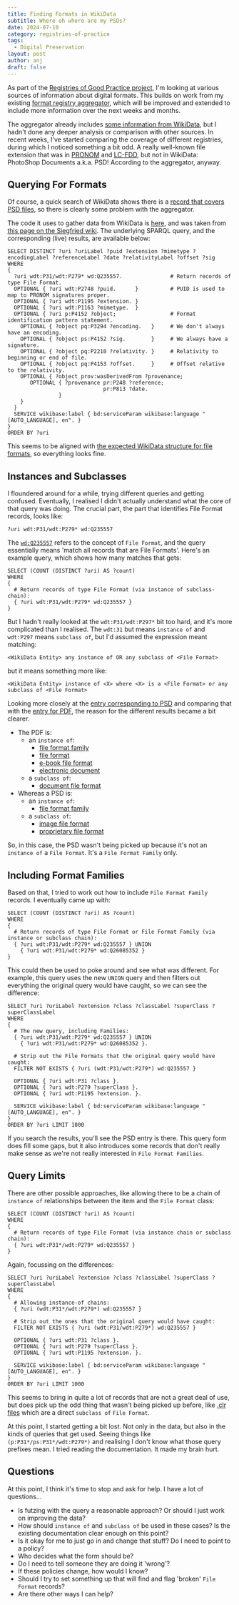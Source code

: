 ```yaml
---
title: Finding Formats in WikiData
subtitle: Where oh where are my PSDs?
date: 2024-07-10
category: registries-of-practice
tags:
  - Digital Preservation
layout: post
author: anj
draft: false
---
```


As part of the [Registries of Good Practice project](https://github.com/digipres/registries-of-practice-project#readme), I'm looking at various sources of information about digital formats.  This builds on work from my existing [format registry aggregator](http://www.digipres.org/formats/), which will be improved and extended to include more information over the next weeks and months.

The aggregator already includes [some information from WikiData](http://www.digipres.org/formats/sources/wikidata/), but I hadn't done any deeper analysis or comparison with other sources. In recent weeks, I've started comparing the coverage of different registries, during which I noticed something a bit odd. A really well-known file extension that was in [PRONOM](https://www.nationalarchives.gov.uk/PRONOM/x-fmt/92) and [LC-FDD](https://www.loc.gov/preservation/digital/formats/fdd/fdd000523.shtml), but not in WikiData: PhotoShop Documents a.k.a. PSD! According to the aggregator, anyway.


## Querying For Formats

Of course, a quick search of WikiData shows there is a [record that covers PSD files](https://www.wikidata.org/wiki/Q2141903), so there is clearly some problem with the aggregator.

The code it uses to gather data from WikiData is [here](https://github.com/digipres/digipres.github.io/blob/59df7bccf3b9cf6c2fbb1e13ca2e223585b656e0/_sources/registries/wikidata/download-wikidata-formats.py#L16), and was taken from [this page on the Siegfried wiki](https://github.com/richardlehane/siegfried/wiki/Wikidata-identifier#harvesting).  The underlying SPARQL query, and the corresponding (live) results, are available below:


```wdq
SELECT DISTINCT ?uri ?uriLabel ?puid ?extension ?mimetype ?encodingLabel ?referenceLabel ?date ?relativityLabel ?offset ?sig
WHERE
{
  ?uri wdt:P31/wdt:P279* wd:Q235557.               # Return records of type File Format.
  OPTIONAL { ?uri wdt:P2748 ?puid.      }          # PUID is used to map to PRONOM signatures proper.
  OPTIONAL { ?uri wdt:P1195 ?extension. }
  OPTIONAL { ?uri wdt:P1163 ?mimetype.  }
  OPTIONAL { ?uri p:P4152 ?object;                 # Format identification pattern statement.
    OPTIONAL { ?object pq:P3294 ?encoding.   }     # We don't always have an encoding.
    OPTIONAL { ?object ps:P4152 ?sig.        }     # We always have a signature.
    OPTIONAL { ?object pq:P2210 ?relativity. }     # Relativity to beginning or end of file.
    OPTIONAL { ?object pq:P4153 ?offset.     }     # Offset relative to the relativity.
    OPTIONAL { ?object prov:wasDerivedFrom ?provenance;
       OPTIONAL { ?provenance pr:P248 ?reference;
                              pr:P813 ?date.
                }
    }
  }
  SERVICE wikibase:label { bd:serviceParam wikibase:language "[AUTO_LANGUAGE], en". }
}
ORDER BY ?uri
```

This seems to be aligned with [the expected WikiData structure for file formats](https://www.wikidata.org/wiki/Wikidata:WikiProject_Informatics/Structures/File_formats#Properties_&_structure_of_items), so everything looks fine.

## Instances and Subclasses

I floundered around for a while, trying different queries and getting confused. Eventually, I realised I didn't actually understand what the core of that query was doing. The crucial part, the part that identifies File Format records, looks like:

```
?uri wdt:P31/wdt:P279* wd:Q235557
```

The [`wd:Q235557`](https://www.wikidata.org/wiki/Q235557) refers to the concept of `File Format`, and the query essentially means 'match all records that are File Formats'. Here's an example query, which shows how many matches that gets:

```wdq
SELECT (COUNT (DISTINCT ?uri) AS ?count)
WHERE
{
  # Return records of type File Format (via instance of subclass-chain):
  { ?uri wdt:P31/wdt:P279* wd:Q235557 }
}
```

But I hadn't really looked at the `wdt:P31/wdt:P297*` bit too hard, and it's more complicated than I realised.  The `wdt:31` but means `instance of` and `wdt:P297` means `subclass of`, but I'd assumed the expression meant matching:

```
<WikiData Entity> any instance of OR any subclass of <File Format>
```

but it means something more like:

```
<WikiData Entity> instance of <X> where <X> is a <File Format> or any subclass of <File Format>
```

Looking more closely at the [entry corresponding to PSD](https://www.wikidata.org/wiki/Q2141903) and comparing that with the [entry for PDF](https://www.wikidata.org/wiki/Q42332), the reason for the different results became a bit clearer.

- The PDF is:
  - an `instance of`:
    - [file format family](https://www.wikidata.org/wiki/Q26085352)
    - [file format](https://www.wikidata.org/wiki/Q235557)
    - [e-book file format](https://www.wikidata.org/wiki/Q81986407)
    - [electronic document](https://www.wikidata.org/wiki/Q694975)
  - a `subclass of`:
    - [document file format](https://www.wikidata.org/wiki/Q336705)
- Whereas a PSD is:
  - an `instance of`:
    - [file format family](https://www.wikidata.org/wiki/Q26085352)
  - a `subclass of`:
    - [image file format](https://www.wikidata.org/wiki/Q1572121)
    - [proprietary file format](https://www.wikidata.org/wiki/Q2720536)

So, in this case, the PSD wasn't being picked up because it's not an `instance of` a `File Format`. It's a `File Format Family` only.

## Including Format Families

Based on that, I tried to work out how to include `File Format Family` records. I eventually came up with:

```wdq
SELECT (COUNT (DISTINCT ?uri) AS ?count)
WHERE
{
  # Return records of type File Format or File Format Family (via instance or subclass chain):
  { ?uri wdt:P31/wdt:P279* wd:Q235557 } UNION 
    { ?uri wdt:P31/wdt:P279* wd:Q26085352 } 
}
```

This could then be used to poke around and see what was different. For example, this query uses the new `UNION` query and then filters out everything the original query would have caught, so we can see the difference:

```wdq
SELECT ?uri ?uriLabel ?extension ?class ?classLabel ?superClass ?superClassLabel
WHERE
{
  # The new query, including Families:
  { ?uri wdt:P31/wdt:P279* wd:Q235557 } UNION 
    { ?uri wdt:P31/wdt:P279* wd:Q26085352 }.

  # Strip out the File Formats that the original query would have caught:
  FILTER NOT EXISTS { ?uri (wdt:P31/wdt:P279*) wd:Q235557 }
  
  OPTIONAL { ?uri wdt:P31 ?class }.
  OPTIONAL { ?uri wdt:P279 ?superClass }.
  OPTIONAL { ?uri wdt:P1195 ?extension. }.
  
  SERVICE wikibase:label { bd:serviceParam wikibase:language "[AUTO_LANGUAGE], en". }
}
ORDER BY ?uri LIMIT 1000
```

If you search the results, you'll see the PSD entry is there. This query form does fill some gaps, but it also introduces some records that don't really make sense as we're not really interested in `File Format Families`. 

## Query Limits

There are other possible approaches, like allowing there to be a chain of `instance of` relationships between the item and the `File Format` class:

```wdq
SELECT (COUNT (DISTINCT ?uri) AS ?count)
WHERE
{
  # Return records of type File Format (via instance chain or subclass chain):
  { ?uri wdt:P31*/wdt:P279* wd:Q235557 }
}
```

Again, focussing on the differences:

```wdq
SELECT ?uri ?uriLabel ?extension ?class ?classLabel ?superClass ?superClassLabel
WHERE
{
  # Allowing instance-of chains:
  { ?uri (wdt:P31*/wdt:P279*) wd:Q235557 }

  # Strip out the ones that the original query would have caught:
  FILTER NOT EXISTS { ?uri (wdt:P31/wdt:P279*) wd:Q235557 }
  
  OPTIONAL { ?uri wdt:P31 ?class }.
  OPTIONAL { ?uri wdt:P279 ?superClass }.
  OPTIONAL { ?uri wdt:P1195 ?extension. }.
  
  SERVICE wikibase:label { bd:serviceParam wikibase:language "[AUTO_LANGUAGE], en". }
}
ORDER BY ?uri LIMIT 1000
```

This seems to bring in quite a lot of records that are not a great deal of use, but does pick up the odd thing that wasn't being picked up before, like [.clr files](https://www.wikidata.org/wiki/Q28846076) which are a direct `subclass of` `File Format`.

At this point, I started getting a bit lost. Not only in the data, but also in the kinds of queries that get used. Seeing things like `(p:P31*/ps:P31*/wdt:P279*)` and realising I don't know what those query prefixes mean. I tried reading the documentation. It made my brain hurt.

## Questions

At this point, I think it's time to stop and ask for help. I have a lot of questions...

- Is futzing with the query a reasonable approach? Or should I just work on improving the data?
- How should `instance of` and `subclass of` be used in these cases? Is the existing documentation clear enough on this point?
- Is it okay for me to just go in and change that stuff? Do I need to point to a policy?
- Who decides what the form should be?
- Do I need to tell someone they are doing it 'wrong'?
- If these policies change, how would I know?
- Should I try to set something up that will find and flag 'broken' `File Format` records?
- Are there other ways I can help?

